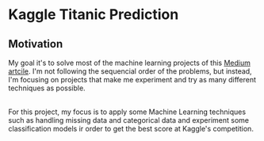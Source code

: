 # Kaggle Titanic Prediction

## Motivation
My goal it's to solve most of the machine learning projects of this [Medium artcile](https://medium.com/projectpro/20-machine-learning-projects-that-will-get-you-hired-in-2021-a89473f2d2c7). I'm not following the sequencial order of the problems, but instead, I'm focusing on projects that make me experiment and try as many different techniques as possible.

<br>
For this project, my focus is to apply some Machine Learning techniques such as handling missing data and categorical data and experiment some classification models ir order to get the best score at Kaggle's competition.

